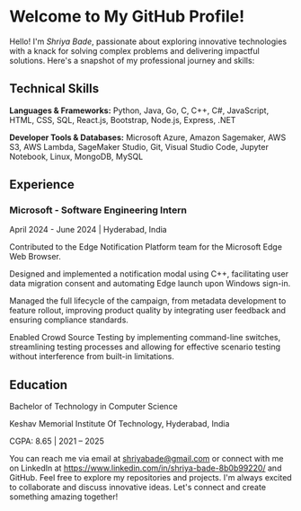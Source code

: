 # Welcome to My GitHub Profile!
Hello! I'm *Shriya Bade*, passionate about exploring innovative technologies with a knack for solving complex problems and delivering impactful solutions. Here's a snapshot of my professional journey and skills:

## Technical Skills
**Languages & Frameworks:** Python, Java, Go, C, C++, C#, JavaScript, HTML, CSS, SQL, React.js, Bootstrap, Node.js, Express, .NET

**Developer Tools & Databases:** Microsoft Azure, Amazon Sagemaker, AWS S3, AWS Lambda, SageMaker Studio, Git, Visual Studio Code, Jupyter Notebook, Linux, MongoDB, MySQL
## Experience
### Microsoft - Software Engineering Intern
April 2024 - June 2024 | Hyderabad, India

Contributed to the Edge Notification Platform team for the Microsoft Edge Web Browser.

Designed and implemented a notification modal using C++, facilitating user data migration consent and automating Edge launch upon Windows sign-in.

Managed the full lifecycle of the campaign, from metadata development to feature rollout, improving product quality by integrating user feedback and ensuring compliance standards.

Enabled Crowd Source Testing by implementing command-line switches, streamlining testing processes and allowing for effective scenario testing without interference from built-in limitations.

## Education
Bachelor of Technology in Computer Science

Keshav Memorial Institute Of Technology, Hyderabad, India

CGPA: 8.65 | 2021 – 2025

You can reach me via email at shriyabade@gmail.com or connect with me on LinkedIn at https://www.linkedin.com/in/shriya-bade-8b0b99220/ and GitHub. Feel free to explore my repositories and projects. I'm always excited to collaborate and discuss innovative ideas. Let's connect and create something amazing together!
